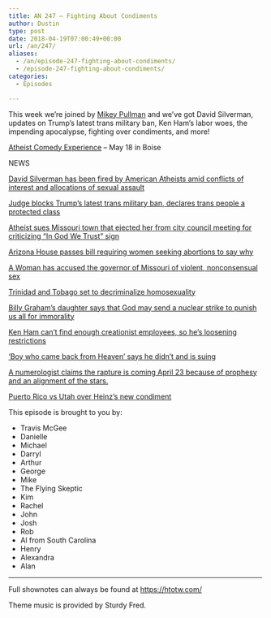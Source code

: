 ```yaml
---
title: AN 247 – Fighting About Condiments
author: Dustin
type: post
date: 2018-04-19T07:00:49+00:00
url: /an/247/
aliases:
  - /an/episode-247-fighting-about-condiments/
  - /episode-247-fighting-about-condiments/
categories:
  - Episodes

---
```

<div id="buzzsprout-player-10552862"></div><script src="https://www.buzzsprout.com/1983601/10552862-episode-247-fighting-about-condiments.js?container_id=buzzsprout-player-10552862&player=small" type="text/javascript" charset="utf-8"></script>
  
This week we&#8217;re joined by <a href="https://twitter.com/MikeyPullman" target="_blank" rel="noopener">Mikey Pullman</a> and we&#8217;ve got David Silverman, updates on Trump&#8217;s latest trans military ban, Ken Ham&#8217;s labor woes, the impending apocalypse, fighting over condiments, and more!

<!--more-->

[Atheist Comedy Experience][1] &#8211; May 18 in Boise

NEWS

<a href="https://www.buzzfeed.com/peteraldhous/david-silverman-atheist-fired-sexual-misconduct" target="_blank" rel="noopener">David Silverman has been fired by American Atheists amid conflicts of interest and allocations of sexual assault</a>

<a href="https://www.huffingtonpost.com/entry/transgender-ban-trump-military_us_5ad1572ee4b0edca2cb9eea1" target="_blank" rel="noopener">Judge blocks Trump&#8217;s latest trans military ban, declares trans people a protected class</a>

<a href="http://www.patheos.com/blogs/friendlyatheist/2018/04/13/atheist-sues-mo-town-that-ejected-her-for-criticizing-in-god-we-trust-sign/" target="_blank" rel="noopener">Atheist sues Missouri town that ejected her from city council meeting for criticizing “In God We Trust” sign</a>

<a href="https://www.huffingtonpost.com/entry/arizona-house-passes-bill-requiring-women-seeking-abortions-to-say-why_us_5ace1cbae4b06a6aac8dfae2?ncid=engmodushpmg00000003" target="_blank" rel="noopener">Arizona House passes bill requiring women seeking abortions to say why</a>

<a href="https://www.buzzfeed.com/briannasacks/a-woman-has-accused-the-governor-of-missouri-of-violent-non" target="_blank" rel="noopener">A Woman has accused the governor of Missouri of violent, nonconsensual sex</a>

<a href="https://www.nbcnews.com/news/amp/ncna865511" target="_blank" rel="noopener">Trinidad and Tobago set to decriminalize homosexuality</a>

<a href="https://www.truthexam.com/2018/04/billy-grahams-daughter-says-that-god-may-send-a-nuclear-strike-to-punish-us-all-for-immorality/" target="_blank" rel="noopener">Billy Graham&#8217;s daughter says that God may send a nuclear strike to punish us all for immorality</a>

<a href="http://www.patheos.com/blogs/friendlyatheist/2018/04/10/ken-ham-cant-find-enough-creationist-employees-so-hes-loosening-restrictions/" target="_blank" rel="noopener">Ken Ham can’t find enough creationist employees, so he’s loosening restrictions</a>

<a href="https://www.courthousenews.com/boy-who-came-back-from-heaven-says-he-didnt/" target="_blank" rel="noopener">‘Boy who came back from Heaven’ says he didn’t and is suing</a>

<a href="http://www.foxnews.com/science/2018/04/11/biblical-prophecy-claims-rapture-is-coming-april-23-numerologist-says.html" target="_blank" rel="noopener">A numerologist claims the rapture is coming April 23 because of prophesy and an alignment of the stars.</a>

<a href="https://www.washingtonpost.com/news/morning-mix/wp/2018/04/13/heinz-promoted-its-new-mayochup-and-sparked-an-international-controversy/" target="_blank" rel="noopener">Puerto Rico vs Utah over Heinz’s new condiment</a>

This episode is brought to you by:

* Travis McGee  
* Danielle  
* Michael  
* Darryl  
* Arthur  
* George  
* Mike  
* The Flying Skeptic  
* Kim  
* Rachel  
* John  
* Josh  
* Rob  
* Al from South Carolina  
* Henry  
* Alexandra  
* Alan

<hr width="500" />

Full shownotes can always be found at <https://htotw.com/>  

Theme music is provided by Sturdy Fred.

 [1]: https://www.eventbrite.com/e/the-atheist-comedy-experience-tickets-42304819855?aff=eac2
